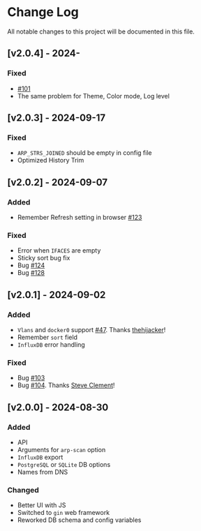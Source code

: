 # Change Log
All notable changes to this project will be documented in this file.

## [v2.0.4] - 2024-
### Fixed
- [#101](https://github.com/drummonds/WatchYourLAN/issues/101) 
- The same problem for Theme, Color mode, Log level

## [v2.0.3] - 2024-09-17
### Fixed
- `ARP_STRS_JOINED` should be empty in config file
- Optimized History Trim

## [v2.0.2] - 2024-09-07
### Added
- Remember Refresh setting in browser [#123](https://github.com/drummonds/WatchYourLAN/issues/123)

### Fixed
- Error when `IFACES` are empty
- Sticky sort bug fix
- Bug [#124](https://github.com/drummonds/WatchYourLAN/issues/124)
- Bug [#128](https://github.com/drummonds/WatchYourLAN/issues/128)


## [v2.0.1] - 2024-09-02
### Added
- `Vlans` and `docker0` support [#47](https://github.com/drummonds/WatchYourLAN/issues/47). Thanks [thehijacker](https://github.com/thehijacker)!
- Remember `sort` field
- `InfluxDB` error handling

### Fixed
- Bug [#103](https://github.com/drummonds/WatchYourLAN/issues/103)
- Bug [#104](https://github.com/drummonds/WatchYourLAN/issues/104). Thanks [Steve Clement](https://github.com/SteveClement)!

## [v2.0.0] - 2024-08-30
### Added
- API
- Arguments for `arp-scan` option
- `InfluxDB` export
- `PostgreSQL` or `SQLite` DB options
- Names from DNS

### Changed
- Better UI with JS
- Switched to `gin` web framework
- Reworked DB schema and config variables

